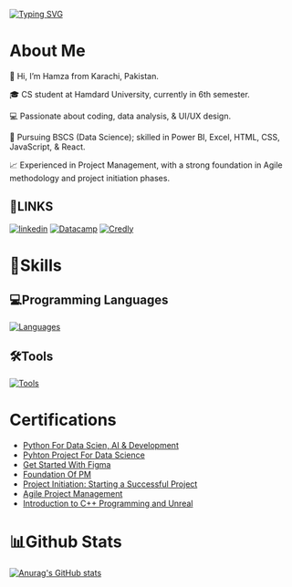 [![Typing SVG](https://readme-typing-svg.demolab.com?font=Roboto&weight=500&pause=1000&width=435&lines=Hi%2C+Welcome+to+Hamza-asm+Profile)](https://git.io/typing-svg)
# About Me
📍 Hi, I’m Hamza from Karachi, Pakistan.

🎓 CS student at Hamdard University, currently in 6th semester.

💻 Passionate about coding, data analysis, & UI/UX design.

🎯 Pursuing BSCS (Data Science); skilled in Power BI, Excel, HTML, CSS, JavaScript, & React.

📈 Experienced in Project Management, with a strong foundation in Agile methodology and project initiation phases.
## 🔗LINKS
[![linkedin](https://img.shields.io/badge/linkedin-0A66C2?style=for-the-badge&logo=linkedin&logoColor=white)](https://www.linkedin.com/in/hamza-ali-856620206?utm_source=share&utm_campaign=share_via&utm_content=profile&utm_medium=android_app)
[![Datacamp](https://img.shields.io/badge/Datacamp-05192D?style=for-the-badge&logo=datacamp&logoColor=03E860)](https://www.datacamp.com/portfolio/hkalikhan)
[![Credly](https://img.shields.io/badge/Credly-FFFFFF?style=for-the-badge&logo=credly&logoColor=FFA500)](https://www.credly.com/users/hkali)

# 🧩Skills

## 💻Programming Languages
[![Languages](https://skillicons.dev/icons?i=python,cpp,html,css,js,r&theme=dark)](#)


## 🛠️Tools
[![Tools](https://skillicons.dev/icons?i=github,vscode,discord,powershell,mysql,postgresql,ps,illustrator,figma&theme=dark)](#)

# Certifications
- [Python For Data Scien, AI & Development](https://coursera.org/share/db970a7598b9c58fa5b38bc28f06baca)
- [Pyhton Project For Data Science](https://coursera.org/share/aba3478bd044ff30475f89ac0660afe8)
- [Get Started With Figma](https://coursera.org/share/ea9a65ad40ff2004ad06ccb79b30e1ee)
- [Foundation Of PM](https://coursera.org/share/e1ca01c09b06bd5d6516abd1c9544ce4)
- [Project Initiation: Starting a Successful Project](https://coursera.org/share/951824fa241ac28b8156ce4477e7a27d)
- [Agile Project Management](https://coursera.org/share/eba3b2f14c2508d330f131756e0d4c6b)
- [Introduction to C++ Programming and Unreal](https://coursera.org/share/ad05b9377416f791c5d6c80e05100a1c)

# 📊Github Stats

[![Anurag's GitHub stats](https://github-readme-stats.vercel.app/api?username=Hamza-asm&show_icons=true&bg_color=00000000)](https://github.com/Hamza-asm/github-readme-stats)




